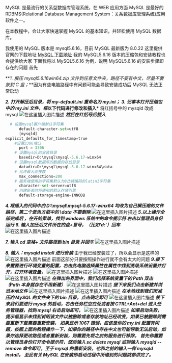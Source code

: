 MySQL 是最流行的关系型数据库管理系统，在 WEB 应用方面 MySQL 是最好的 RDBMS(Relational Database Management System：关系数据库管理系统)应用软件之一。

在本教程中，会让大家快速掌握 MySQL 的基本知识，并轻松使用 MySQL 数据库。

我使用的 MySQL 版本是 mysql5.6.16，目前 MySQL 最新版为 8.0.22 这里提供官网的下载地址 [MySQL 下载地址](https://dev.mysql.com/downloads/installer/)
我的 MySQL5.6.16 版本的压缩包和安装教程也会提供给大家
下面我将以 MySQL5.6.16 为例，说明 MySQL5.6.16 的安装步骤即存在的问题
首先

**_1. 解压 mysql5.6.16win64.zip 文件到任意文件夹，路径不要有中文，尽量不要放到 C 盘；_**因为有些电脑路径中有问题可能会导致安装成功后 MySQL 无法正常启动

**_2. 打开解压后目录，将 my-default.ini 重命名为 my.ini；_**
***3. 记事本打开压缩包中的 my.ini 文件，将*以下代码进行修改和插入\***
将红括号中的 mysqld 改成 mysql
![在这里插入图片描述](https://img-blog.csdnimg.cn/20210104233649473.png?x-oss-process=image/watermark,type_ZmFuZ3poZW5naGVpdGk,shadow_10,text_aHR0cHM6Ly9ibG9nLmNzZG4ubmV0L2RlbnNpdHlfXw==,size_16,color_FFFFFF,t_70#pic_center)
**_然后在红括号后插入_**

```python
  # 设置mysql客户端默认字符集
      default-character-set=utf8
      [mysqld]
explicit_defaults_for_timestamp=true
    #设置3306端口
      port = 3306
    # 设置mysql的安装目录
      basedir=D:\mysql\mysql-5.6.17-winx64
    # 设置mysql数据库的数据的存放目录
      datadir=D:\mysql\mysql-5.6.17-winx64\data
    # 允许最大连接数
      max_connections=200
    # 服务端使用的字符集默认为8比特编码的latin1字符集
      character-set-server=utf8
    # 创建新表时将使用的默认存储引擎
      default-storage-engine=INNODB

```

**_4.将插入的代码中的 D:\mysql\mysql-5.6.17-winx64 均改为自己解压缩的文件路径，第二个蓝色方框中的 \data 不要删除_**
![在这里插入图片描述](https://img-blog.csdnimg.cn/2021010423441530.png?x-oss-process=image/watermark,type_ZmFuZ3poZW5naGVpdGk,shadow_10,text_aHR0cHM6Ly9ibG9nLmNzZG4ubmV0L2RlbnNpdHlfXw==,size_16,color_FFFFFF,t_70#pic_center)
**_5.以上操作全部完成后 ，在开始菜单，找到 windows 系统中的命令提示符 右击以管理员身份运行_**
**_6. 输入加压后文件所在的盘+冒号，（比如‘d:’）回车_**
![在这里插入图片描述](https://img-blog.csdnimg.cn/20210104235309463.png?x-oss-process=image/watermark,type_ZmFuZ3poZW5naGVpdGk,shadow_10,text_aHR0cHM6Ly9ibG9nLmNzZG4ubmV0L2RlbnNpdHlfXw==,size_16,color_FFFFFF,t_70#pic_center)

**_7. 输入 cd 空格+ 文件路径到 bin 目录 并回车_**
![在这里插入图片描述](https://img-blog.csdnimg.cn/20210104235522755.png?x-oss-process=image/watermark,type_ZmFuZ3poZW5naGVpdGk,shadow_10,text_aHR0cHM6Ly9ibG9nLmNzZG4ubmV0L2RlbnNpdHlfXw==,size_16,color_FFFFFF,t_70#pic_center)

**_8. 输入：mysqld install 进行安装_**
由于我已经安装过了，所以会显示是这样的
![在这里插入图片描述](https://img-blog.csdnimg.cn/20210104235614265.png?x-oss-process=image/watermark,type_ZmFuZ3poZW5naGVpdGk,shadow_10,text_aHR0cHM6Ly9ibG9nLmNzZG4ubmV0L2RlbnNpdHlfXw==,size_16,color_FFFFFF,t_70)
前面这部分只要按照操作进行就不会有太大的问题
**_9.接下来需要进行环境变量的配置，右击此电脑选择属性在属性中找到高级系统设置并打开，打开环境变量，_**
![在这里插入图片描述](https://img-blog.csdnimg.cn/20210105000933123.png?x-oss-process=image/watermark,type_ZmFuZ3poZW5naGVpdGk,shadow_10,text_aHR0cHM6Ly9ibG9nLmNzZG4ubmV0L2RlbnNpdHlfXw==,size_16,color_FFFFFF,t_70)
![在这里插入图片描述](https://img-blog.csdnimg.cn/20210105001032162.png?x-oss-process=image/watermark,type_ZmFuZ3poZW5naGVpdGk,shadow_10,text_aHR0cHM6Ly9ibG9nLmNzZG4ubmV0L2RlbnNpdHlfXw==,size_16,color_FFFFFF,t_70)
![在这里插入图片描述](https://img-blog.csdnimg.cn/20210105001105788.png?x-oss-process=image/watermark,type_ZmFuZ3poZW5naGVpdGk,shadow_10,text_aHR0cHM6Ly9ibG9nLmNzZG4ubmV0L2RlbnNpdHlfXw==,size_16,color_FFFFFF,t_70)
**_在弹出的界面中，我们选择系统变量下的 Path 双击（Path 本身就存在不用新建）_**
![在这里插入图片描述](https://img-blog.csdnimg.cn/20210105001259193.png?x-oss-process=image/watermark,type_ZmFuZ3poZW5naGVpdGk,shadow_10,text_aHR0cHM6Ly9ibG9nLmNzZG4ubmV0L2RlbnNpdHlfXw==,size_16,color_FFFFFF,t_70)
**_接下来我们点击新建并浏览本地文件_**
![在这里插入图片描述](https://img-blog.csdnimg.cn/20210105001345247.png?x-oss-process=image/watermark,type_ZmFuZ3poZW5naGVpdGk,shadow_10,text_aHR0cHM6Ly9ibG9nLmNzZG4ubmV0L2RlbnNpdHlfXw==,size_16,color_FFFFFF,t_70)
![在这里插入图片描述](https://img-blog.csdnimg.cn/20210105001500202.png?x-oss-process=image/watermark,type_ZmFuZ3poZW5naGVpdGk,shadow_10,text_aHR0cHM6Ly9ibG9nLmNzZG4ubmV0L2RlbnNpdHlfXw==,size_16,color_FFFFFF,t_70)
**_在本地找到我们所减压的 MySQL 的文件夹下的 bin 目录，点击确定即可_**
![在这里插入图片描述](https://img-blog.csdnimg.cn/2021010500203885.png?x-oss-process=image/watermark,type_ZmFuZ3poZW5naGVpdGk,shadow_10,text_aHR0cHM6Ly9ibG9nLmNzZG4ubmV0L2RlbnNpdHlfXw==,size_16,color_FFFFFF,t_70)
**_接下来我们要进行 mysql 的启动，右击任务栏空白处或者按 CTRL+Ant+del 进入任务管理器，找到 mysql 右击启动即可，_**
![在这里插入图片描述](https://img-blog.csdnimg.cn/20210105215951459.png?x-oss-process=image/watermark,type_ZmFuZ3poZW5naGVpdGk,shadow_10,text_aHR0cHM6Ly9ibG9nLmNzZG4ubmV0L2RlbnNpdHlfXw==,size_16,color_FFFFFF,t_70)
**_如果启动失败，提示框显示未找到说明该文件以被删除或者存放地址已经改变，如果已被删除则需要重新下载需要重新安装，_**
**_如果显示 1067 错误，应该是你的 my.ini 配置有问题，按照上面的教程操作一下，如果你的路径中存在中文也可能导致无法启动，如果你选择更改路径或者重新安装，则需要先将之前的服务进行移除，_**
**_首先你需要以管理员身份打开命令提示符，然后输入 sc delete mysql 或则输入 mysqld --remove 命令即可，至于 mysql 的重新安装，也和之前的输入一样 mysqld install。
至此有关 MySQL 在安装即启动过程中所碰到的问题就都讲完了。_**
